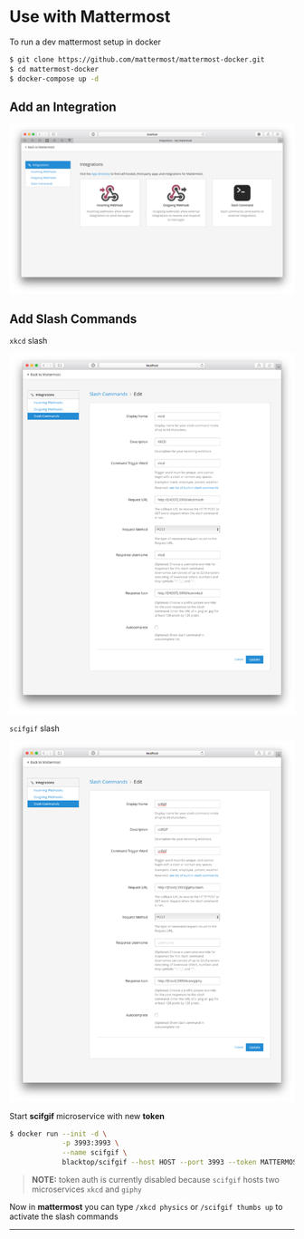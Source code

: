 Use with Mattermost
===================

To run a dev mattermost setup in docker

```sh
$ git clone https://github.com/mattermost/mattermost-docker.git
$ cd mattermost-docker
$ docker-compose up -d
```

Add an Integration
------------------

![add-integration](https://raw.githubusercontent.com/blacktop/scifgif/master/docs/imgs/add-integration.png)

Add Slash Commands
------------------

`xkcd` slash

![xkcd-slash](https://raw.githubusercontent.com/blacktop/scifgif/master/docs/imgs/xkcd-slash.png)

`scifgif` slash

![scifgif-slash](https://raw.githubusercontent.com/blacktop/scifgif/master/docs/imgs/scifgif-slash.png)

Start **scifgif** microservice with new **token**

```sh
$ docker run --init -d \
             -p 3993:3993 \
             --name scifgif \
             blacktop/scifgif --host HOST --port 3993 --token MATTERMOST_INTEGRATION_TOKEN
```

> **NOTE:** token auth is currently disabled because `scifgif` hosts two microservices `xkcd` and `giphy`

Now in **mattermost** you can type `/xkcd physics` or `/scifgif thumbs up` to activate the slash commands

---
